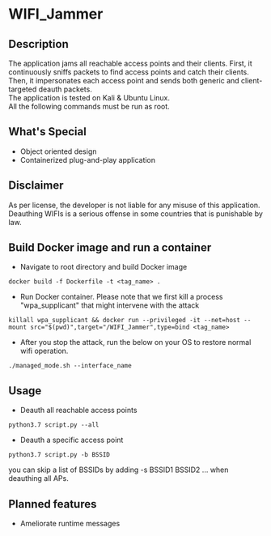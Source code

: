 # WIFI_Jammer

## Description

The application jams all reachable access points and their clients. First, it continuously sniffs packets to find access points and catch their clients. Then, it impersonates each access point and sends both generic and client-targeted deauth packets.<br/>The application is tested on Kali & Ubuntu Linux.<br/> All the following commands must be run as root.

## What's Special

* Object oriented design
* Containerized plug-and-play application

## Disclaimer

As per license, the developer is not liable for any misuse of this application. Deauthing WIFIs is a serious offense in some countries that is punishable by law.

## Build Docker image and run a container

* Navigate to root directory and build Docker image

```
docker build -f Dockerfile -t <tag_name> .
```

* Run Docker container. Please note that we first kill a process "wpa_supplicant" that might intervene with the attack

```
killall wpa_supplicant && docker run --privileged -it --net=host --mount src="$(pwd)",target="/WIFI_Jammer",type=bind <tag_name>
```
* After you stop the attack, run the below on your OS to restore normal wifi operation.
```
./managed_mode.sh --interface_name
```
## Usage

* Deauth all reachable access points

```
python3.7 script.py --all
```

* Deauth a specific access point
```
python3.7 script.py -b BSSID
```

you can skip a list of BSSIDs by adding -s BSSID1 BSSID2 ... when deauthing all APs.

## Planned features

* Ameliorate runtime messages
